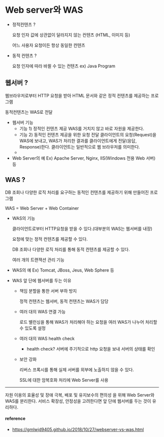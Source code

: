 # Web server와 WAS

- 정적컨텐츠 ? 

  요청 인자 값에 상관없이 달라지지 않는 컨텐츠 (HTML, 이미지 등)

  어느 사용자 요청이든 항상 동일한 컨텐츠

- 동적 컨텐츠 ?  

  요청 인자에 따라 바뀔 수 있는 컨텐츠 ex) Java Program




## 웹서버 ?

웹브라우저로부터 HTTP 요청을 받아 HTML 문서와 같은 정적 컨텐츠를 제공하는 프로그램

동적컨텐츠는 WAS로 전달



- 웹서버 기능
  - 기능 1)
        정적인 컨텐츠 제공
        WAS를 거치지 않고 바로 자원을 제공한다.
  - 기능 2)
        동적인 컨텐츠 제공을 위한 요청 전달
        클라이언트의 요청(Request)을 WAS에 보내고, WAS가 처리한 결과를 클라이언트에게 전달(응답, Response)한다.
        클라이언트는 일반적으로 웹 브라우저를 의미한다.
  - 
- Web Server의 예
    Ex) Apache Server, Nginx, IIS(Windows 전용 Web 서버) 등



## WAS ?

  DB 조회나 다양한 로직 처리를 요구하는 동적인 컨텐츠를 제공하기 위해 만들어진 프로그램

  WAS = Web Server + Web Container




  - WAS의 기능

    클라이언트로부터 HTTP요청을 받을 수 있다.(대부분의 WAS는 웹서버를 내장)

    요청에 맞는 정적 컨텐츠를 제공할 수 있다.

    DB 조회나 다양한 로직 처리를 통해 동적 컨텐츠를 제공할 수 있다.

    여러 개의 트랜잭션 관리 기능

    

- WAS의 예
    Ex) Tomcat, JBoss, Jeus, Web Sphere 등

    

- WAS 앞 단에 웹서버를 두는 이유

  - 책임 분할을 통한 서버 부하 방지

    정적 컨텐츠는 웹서버, 동적 컨텐츠는 WAS가 담당

  - 여러 대의 WAS 연결 가능

    로드 밸런싱을 통해 WAS가 처리해야 하는 요청을 여러 WAS가 나누어 처리할 수 있도록 설정

  - 여러 대의 WAS health check

    - health check? 서버에 주기적으로 http 요청을 보내 서버의 상태를 확인

  - 보안 강화

    리버스 프록시를 통해 실제 서버를 외부에 노출하지 않을 수 있다.
    
    SSL에 대한 암복호화 처리에 Web Server를 사용
    
    
  

---
자원 이용의 효율성 및 장애 극복, 배포 및 유지보수의 편의성 을 위해 Web Server와 WAS를 분리한다.
서비스 확장성, 안정성을 고려한다면 앞 단에 웹서버를 두는 것이 유리하다.





#### reference
- https://gmlwjd9405.github.io/2018/10/27/webserver-vs-was.html